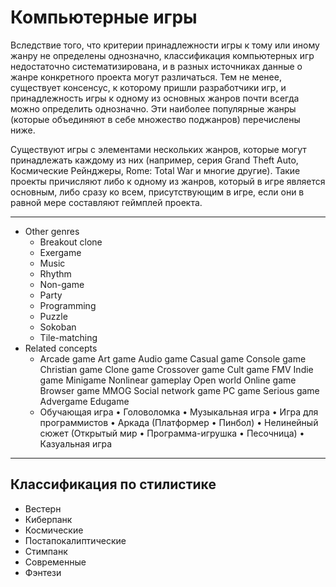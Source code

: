 # Компьютерные игры

Вследствие того, что критерии принадлежности игры к тому или иному жанру не определены однозначно, классификация компьютерных игр недостаточно систематизирована, и в разных источниках данные о жанре конкретного проекта могут различаться. Тем не менее, существует консенсус, к которому пришли разработчики игр, и принадлежность игры к одному из основных жанров почти всегда можно определить однозначно. Эти наиболее популярные жанры (которые объединяют в себе множество поджанров) перечислены ниже.

Существуют игры с элементами нескольких жанров, которые могут принадлежать каждому из них (например, серия Grand Theft Auto, Космические Рейнджеры, Rome: Total War и многие другие). Такие проекты причисляют либо к одному из жанров, который в игре является основным, либо сразу ко всем, присутствующим в игре, если они в равной мере составляют геймплей проекта.

----

* Other genres
    * Breakout clone
    * Exergame
    * Music
    * Rhythm
    * Non-game
    * Party
    * Programming
    * Puzzle
    * Sokoban
    * Tile-matching
* Related concepts
    * Arcade game Art game Audio game Casual game Console game Christian game Clone game Crossover game Cult game FMV Indie game Minigame Nonlinear gameplay Open world Online game Browser game MMOG Social network game PC game Serious game Advergame Edugame
    * Обучающая игра • Головоломка • Музыкальная игра • Игра для программистов • Аркада (Платформер • Пинбол) • Нелинейный сюжет (Открытый мир • Программа-игрушка • Песочница) • Казуальная игра

----

## Классификация по стилистике

* Вестерн
* Киберпанк
* Космические
* Постапокалиптические
* Стимпанк
* Современные
* Фэнтези
